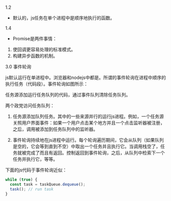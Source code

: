 1.2 

* 默认的，js任务在单个进程中是顺序地执行的函数。

1.4

* Promise是两件事情：

1. 使回调更容易处理的标准模式。
2. 构建异步函数的机制。


3.0 事件轮询

js默认运行在单进程中。浏览器和nodejs中都是。所谓的事件轮询在进程中顺序的执行任务（代码段）。事件轮询如图所示：

任务源添加运行任务队列的代码，通过事件队列清除任务队列。

两个政党访问任务队列：

1. 任务源添加队列任务。其中的一些来源并行的运行js进程。例如，一个任务源关照用户界面事件：如果一个用户点击某个地方并且一个点击监听器被注册，之后，调用被添加到任务队列中的监听器。

2. 事件轮询持续地在js进程中运行。每个轮询遍历期间，它会从队列（如果队列是空的，它会等到直到不空）中取出一个任务并且执行它。当调用栈空了，任务就被完成了而且有返回。控制返回到事件轮询，之后，从队列中检索下一个任务并执行它，等等。

下面的js代码于事件轮询近似：

```js
while (true) {
  const task = taskQueue.dequeue();
  task(); // run task
}
```
